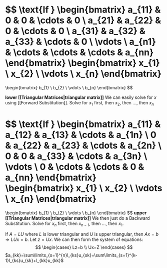 
$$
\text{If }
\begin{bmatrix}
a_{11} & 0 & 0 & \cdots & 0 \\ 
a_{21} & a_{22} & 0 & \cdots & 0 \\ 
a_{31} & a_{32} & a_{33} & \cdots & 0 \\ 
\vdots \\ 
a_{n1} & \cdots & \cdots & \cdots & a_{nn}
\end{bmatrix}
\begin{bmatrix}
x_{1} \\ x_{2} \\ \vdots \\ x_{n}
\end{bmatrix}
=
\begin{bmatrix}
b_{1} \\ b_{2} \\ \vdots \\ b_{n}
\end{bmatrix}
$$

**lower [[Triangular Matrices|triangular matrix]]**
We can easily solve for $x$ using [[Forward Substitution]].
Solve for $x_{1}$ first, then $x_{2}$, then $\dots$, then $x_{n}$

$$
\text{If }
\begin{bmatrix}
a_{11} & a_{12} & a_{13} & \cdots & a_{1n} \\ 
0 & a_{22} & a_{23} & \cdots & a_{2n} \\ 
0 & 0 & a_{33} & \cdots & a_{3n} \\ 
\vdots \\ 
0 & \cdots & \cdots & 0 & a_{nn}
\end{bmatrix}
\begin{bmatrix}
x_{1} \\ x_{2} \\ \vdots \\ x_{n}
\end{bmatrix}
=
\begin{bmatrix}
b_{1} \\ b_{2} \\ \vdots \\ b_{n}
\end{bmatrix}
$$
**upper [[Triangular Matrices|triangular matrix]]**
We then just do a Backward Substitution.
Solve for $x_{n}$ first, then $x_{n-1}$, then $\dots$, then $x_{1}$.

If $A=LU$ where $L$ is lower triangular and $U$ is upper triangular, then $Ax=b\Rightarrow LUx=b$. Let $z=Ux$. We can then form the system of equations:
$$
\begin{cases}
Lz=b \\
Ux=Z
\end{cases}
$$
$a_{kk}=\sum\limits_{s=1}^{n}l_{ks}u_{sk}=\sum\limits_{s=1}^{k-1}l_{ks}u_{sk}+l_{kk}u_{kk}$
